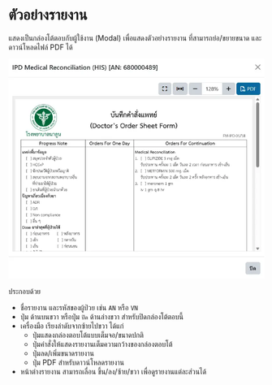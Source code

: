 # ตัวอย่างรายงาน

แสดงเป็นกล่องโต้ตอบกับผู้ใช้งาน (Modal) เพื่อแสดงตัวอย่างรายงาน ที่สามารถย่อ/ขยายขนาด และดาวน์โหลดไฟล์ PDF ได้

![Document Preview](images/document-preview.webp)

ประกอบด้วย
* ชื่อรายงาน และรหัสของผู้ป่วย เช่น `AN` หรือ `VN`
* ปุ่ม <i class="fa fa-times"></i> ด้านบนขวา หรือปุ่ม `ปิด` ด้านล่างขวา สำหรับปิดกล่องโต้ตอบนี้
* เครื่องมือ เรียงลำดับจากซ้ายไปขวา ได้แก่ 
    - ปุ่มแสดงกล่องตอบโต้แบบเต็มจอ/ขนาดปกติ
    - ปุ่มคำสั่งให้แสดงรายงานเต็มความกว้างของกล่องตอบโต้
    - ปุ่มลด/เพิ่มขนาดรายงาน
    - ปุ่ม <i class="fa fa-file-pdf-o"></i> PDF สำหรับดาวน์โหลดรายงาน
* หน้าต่างรายงาน สามารถเลื่อน ขึ้น/ลง/ซ้าย/ขวา เพื่อดูรายงานแต่ละส่วนได้